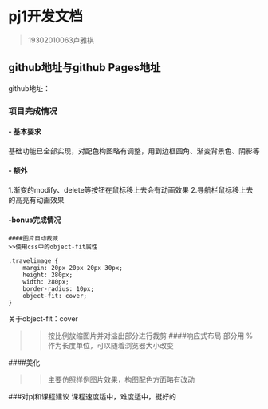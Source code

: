# pj1开发文档 

> 19302010063卢雅棋

## github地址与github Pages地址
github地址：

### 项目完成情况
#### - 基本要求
基础功能已全部实现，对配色构图略有调整，用到边框圆角、渐变背景色、阴影等

#### - 额外
  1.渐变的modify、delete等按钮在鼠标移上去会有动画效果
  2.导航栏鼠标移上去的高亮有动画效果
 
#### -bonus完成情况
```
####图片自动裁减
>>使用css中的object-fit属性

.travelimage {
    margin: 20px 20px 20px 30px;
    height: 280px;
    width: 280px;
    border-radius: 10px;
    object-fit: cover;
}

```
关于object-fit：cover
>>按比例放缩图片并对溢出部分进行裁剪
####响应式布局
部分用 %作为长度单位，可以随着浏览器大小改变

 
####美化
>>主要仿照样例图片效果，构图配色方面略有改动

###对pj和课程建议
课程速度适中，难度适中，挺好的
